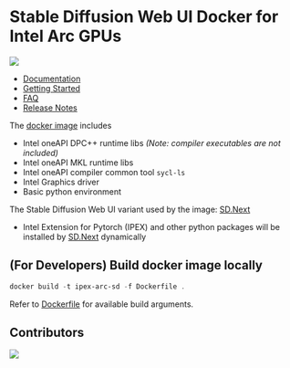 # Stable Diffusion Web UI Docker for Intel Arc GPUs

<a href="https://hub.docker.com/r/nuullll/ipex-arc-sd">
  <img src="https://img.shields.io/docker/pulls/nuullll/ipex-arc-sd" />
</a>

- [Documentation](https://blog.nuullll.com/ipex-sd-docker-for-arc-gpu/#/)
- [Getting Started](https://blog.nuullll.com/ipex-sd-docker-for-arc-gpu/#/getting-started)
- [FAQ](https://blog.nuullll.com/ipex-sd-docker-for-arc-gpu/#/faq)
- [Release Notes](https://blog.nuullll.com/ipex-sd-docker-for-arc-gpu/#/release-notes)

The [docker image](https://hub.docker.com/r/nuullll/ipex-arc-sd) includes
- Intel oneAPI DPC++ runtime libs _(Note: compiler executables are not included)_
- Intel oneAPI MKL runtime libs
- Intel oneAPI compiler common tool `sycl-ls`
- Intel Graphics driver
- Basic python environment

The Stable Diffusion Web UI variant used by the image: [SD.Next](https://github.com/vladmandic/automatic)

- Intel Extension for Pytorch (IPEX) and other python packages will be installed by [SD.Next](https://github.com/vladmandic/automatic) dynamically

## (For Developers) Build docker image locally

```powershell
docker build -t ipex-arc-sd -f Dockerfile .
```

Refer to [Dockerfile](./Dockerfile) for available build arguments.

## Contributors

<a href="https://github.com/Nuullll/ipex-sd-docker-for-arc-gpu/graphs/contributors">
  <img src="https://contrib.rocks/image?repo=Nuullll/ipex-sd-docker-for-arc-gpu" />
</a>
